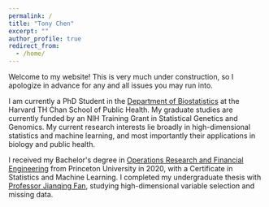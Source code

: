 ```yaml
---
permalink: /
title: "Tony Chen"
excerpt: ""
author_profile: true
redirect_from: 
  - /home/
---
```


Welcome to my website! This is very much under construction, so I apologize in advance for any and all issues you may run into.

I am currently a PhD Student in the [Department of Biostatistics](https://www.hsph.harvard.edu/biostatistics/) at the Harvard TH Chan School of Public Health. My graduate studies are currently funded by an NIH Training Grant in Statistical Genetics and Genomics. My current research interests lie broadly in high-dimensional statistics and machine learning, and most importantly their applications in biology and public health. 

I received my Bachelor's degree in [Operations Research and Financial Engineering](https://orfe.princeton.edu/home) from Princeton University in 2020, with a Certificate in Statistics and Machine Learning. I completed my undergraduate thesis with [Professor Jianqing Fan](https://orfe.princeton.edu/~jqfan/), studying high-dimensional variable selection and missing data. 
